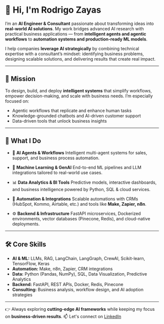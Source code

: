 # 👋 Hi, I'm Rodrigo Zayas

I’m an **AI Engineer & Consultant** passionate about transforming ideas into **real-world AI solutions**. My work bridges advanced AI research with practical business applications — from **intelligent agents and agentic workflows** to **automation systems and production-ready ML models**.

I help companies **leverage AI strategically** by combining technical expertise with a consultant’s mindset: identifying business problems, designing scalable solutions, and delivering results that create real impact.

---

## 🚀 Mission

To design, build, and deploy **intelligent systems** that simplify workflows, empower decision-making, and scale with business needs. I’m especially focused on:

* Agentic workflows that replicate and enhance human tasks
* Knowledge-grounded chatbots and AI-driven customer support
* Data-driven tools that unlock business insights

---

## 💼 What I Do

* 🤖 **AI Agents & Workflows**
  Intelligent multi-agent systems for sales, support, and business process automation.

* 🧠 **Machine Learning & GenAI**
  End-to-end ML pipelines and LLM integrations tailored to real-world use cases.

* 📊 **Data Analytics & BI Tools**
  Predictive models, interactive dashboards, and business intelligence powered by Python, SQL & cloud services.

* 🔄 **Automation & Integrations**
  Scalable automations with CRMs (HubSpot, Kommo, Airtable, etc.) and tools like **Make, Zapier, n8n**.

* ⚙️ **Backend & Infrastructure**
  FastAPI microservices, Dockerized environments, vector databases (Pinecone, Redis), and cloud-native deployments.

---

## 🛠️ Core Skills

* **AI & ML:** LLMs, RAG, LangChain, LangGraph, CrewAI, Scikit-learn, TensorFlow, Keras
* **Automation:** Make, n8n, Zapier, CRM integrations
* **Data:** Python (Pandas, NumPy), SQL, Data Visualization, Predictive Analytics
* **Backend:** FastAPI, REST APIs, Docker, Redis, Pinecone
* **Consulting:** Business analysis, workflow design, and AI adoption strategies

---

👉 Always exploring **cutting-edge AI frameworks** while keeping my focus on **business-driven results**. 
📫 Let's connect on [LinkedIn](https://www.linkedin.com/in/rodrigo-zayas-03a0a9299/)

